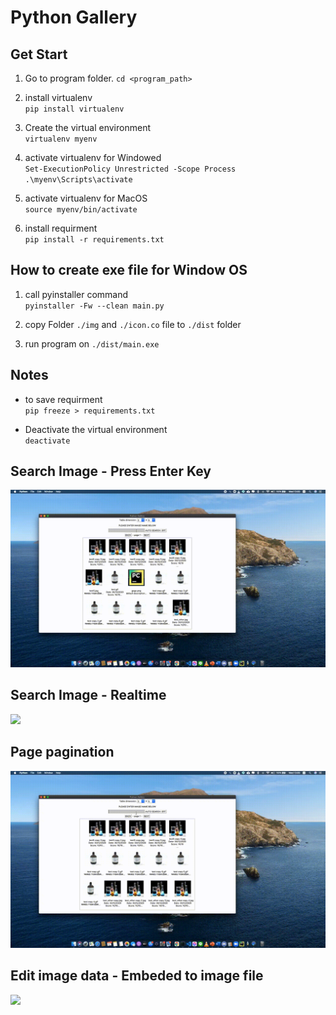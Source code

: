 # Python Gallery

## Get Start
1. Go to program folder.
`cd <program_path>`

2. install virtualenv </br>
`pip install virtualenv`

3. Create the virtual environment </br>
`virtualenv myenv`

4. activate virtualenv for Windowed  </br>
`Set-ExecutionPolicy Unrestricted -Scope Process` </br>
`.\myenv\Scripts\activate`

5. activate virtualenv for MacOS </br>
`source myenv/bin/activate`

6. install requirment </br>
`pip install -r requirements.txt`

## How to create exe file for Window OS

1. call pyinstaller command </br>
`pyinstaller -Fw --clean main.py`

2. copy Folder `./img` and `./icon.co` file to `./dist` folder

3. run program on `./dist/main.exe`

## Notes
- to save requirment </br>
`pip freeze > requirements.txt`

- Deactivate the virtual environment </br>
`deactivate`

## Search Image - Press Enter Key
![](readme/search.gif)

## Search Image - Realtime
![](readme/auto_search.gif)

## Page pagination
![](readme/pagination.gif)

## Edit image data - Embeded to image file
![](readme/edit_info.gif)


